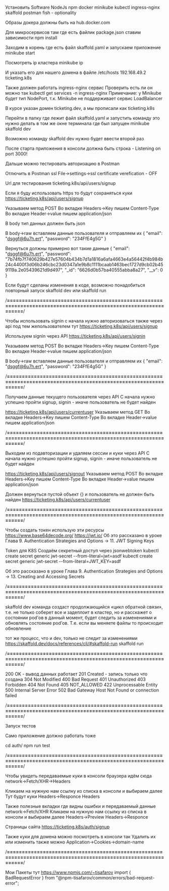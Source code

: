 Установить Software
NodeJs
npm
docker
minikube
kubectl
ingress-nginx
skaffold
postman
fish - optionality

Образы докера должны быть на hub.docker.com

Для микросервисов там где есть файлик package.json ставим зависимости
npm install

Заходим в корень где есть файл skaffold.yaml и запускаем приложение
minikube start

Посмотреть ip кластера
minikube ip

И указать его для нашего домена в файле /etc/hosts
192.168.49.2    ticketing.k8s


Также должен работать ingress-nginx сервис
Проверить есть ли он можно так
kubectl get services -n ingress-nginx
Примечание: у Minikube будет тип NodePort, т.к. Minikube не поддерживает сервис LoadBalancer


В курсе указан домен ticketing.dev, а мы прописали как ticketing.k8s


Перейти в папку где лежит файл skaffold.yaml и запустить команду
это нужно делать в том же окне терминала где был запущен minikube
skaffold dev

Возможно команду skaffold dev нужно будет ввести второй раз

После старта приложения в консоли должна быть строка - Listening on port 3000!

Дальше можно тестировать авторизацию в Postman

Отлючить в Postman ssl
File->settings->ssl certificate verefication - OFF

Url для тестирования
ticketing.k8s/api/users/signup

Если я буду использовать https то будут сохраняться куки
https://ticketing.k8s/api/users/signup

Указываем метод POST
Во вкладке Headers->Key пишем Content-Type
Во вкладке Header->value пишем application/json

В body тип данных должен быть json

В body->raw вставляем данные пользователя и отправляем их
{
    "email": "dsggf@6u7h.ert",
    "password": "234FfE4g5G"
}

Вернуться должны примерно вот такие данные
{
    "email": "dsggf@6u7h.ert",
    "password": "7b74fb7f740629b427e57604b434b7d1a1816a6afa4663e4a56442f4b984b24c4400f3d06b246cbc23d0347a1e9b8c1111bcaab1463bec1727d9cb02b459119a.2e05439621d9d497",
    "_id": "6626d0b57ba40555abba8a27",
    "__v": 0
}



Если будут сделаны изменения в коде, возможно понадобиться повторный запуск
skaffold dev или skaffold run


/**===============================================================================================================**/

Чтобы использовать signin с начала нужно авторизоваться также через api под тем жепользователем тут
https://ticketing.k8s/api/users/signup

Используем signin через API
https://ticketing.k8s/api/users/signin

Указываем метод POST
Во вкладке Headers->Key пишем Content-Type
Во вкладке Header->value пишем application/json

В body->raw вставляем данные пользователя и отправляем их
{
    "email": "dsggf@6u7h.ert",
    "password": "234FfE4g5G"
}

/**===============================================================================================================**/

Получаем данные текущего пользователя через API
С начала нужно успешно пройти signup, signin - иначе пользователь не будет найден

https://ticketing.k8s/api/users/currentuser
Указываем метод GET
Во вкладке Headers->Key пишем Content-Type
Во вкладке Header->value пишем application/json


/**===============================================================================================================**/

Выходим из подавторизации и удаляем сессии и куки через API
С начала нужно успешно пройти signup, signin - иначе пользователь не будет найден

https://ticketing.k8s/api/users/signout
Указываем метод POST
Во вкладке Headers->Key пишем Content-Type
Во вкладке Header->value пишем application/json

Должен вернуться пустой объект {} и пользователь не должен быть найден https://ticketing.k8s/api/users/currentuser

/**===============================================================================================================**/

Чтобы создать токен использую эти ресурсы
https://www.base64decode.org/
https://jwt.io/
Об это рассказано в уроке Глава 9. Authentication Strategies and Options -> 11. JWT Signing Keys


Token для K8S
Создаём секретный доступ через jsonwebtoken
kubectl create secret generic jwt-secret --from-literal=jwt=asdf
kubectl create secret generic jwt-secret --from-literal=JWT_KEY=asdf

Об это рассказано в уроке Глава 9. Authentication Strategies and Options -> 13. Creating and Accessing Secrets

/**===============================================================================================================**/

skaffold dev
команда создаст продолжающийся «цикл обратной связи», т.е. не только соберет все и задеплоит в кластер, 
но и расскажет о состоянии pod’ов в данный момент, будет следить за изменениями и обновлять состояние pod’ов.
Т.е. если вы меняете файлы то происходит обновление

тот же процесс, что и dev, только не следит за изменениями
https://skaffold.dev/docs/references/cli/#skaffold-run
skaffold run

/**===============================================================================================================**/

200 OK - вывод данных работает
201 Created - запись только что создана
304 Not Modified
400 Bad Request
401 Unauthorized
403 Forbidden
404 Not Found
405 NOT_ALLOWED
422 Unprocessable Entity
500 Internal Server Error
502 Bad Gateway Host Not Found or connection failed


/**===============================================================================================================**/

Запуск тестов

Само приложение должно работать тоже

cd auth/
npm run test


/**===============================================================================================================**/

Чтобы увидеть передаваемые куки в консоли браузера идём сюда
network->Fetch/XHR->Headers

Кликаем на нужную нам ссылку из списка в консоли и выбираем далее
Тут будут куки
Headers->Responce Headers

Также полезные вкладки где видны ошибки и передаваемый данные
network->Fetch/XHR
Кликаем на нужную нам ссылку из списка в консоли и выбираем далее
Headers->Preview
Headers->Responce


Страницы сайта
https://ticketing.k8s/auth/signup


Также куки для домена можно посмотреть в консоли так
Удалить их или изменить также можно
Application->Cookies->domain-name


/**===============================================================================================================**/

Мои Пакеты тут
https://www.npmjs.com/~tisafarov
import { BadRequestError } from "@npm-tisafarov/common/errors/bad-request-error";